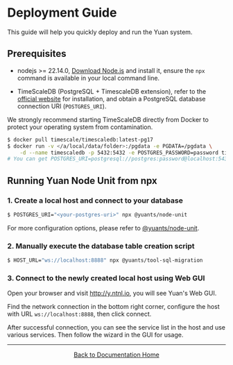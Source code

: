 # Deployment Guide

This guide will help you quickly deploy and run the Yuan system.

## Prerequisites

- nodejs >= 22.14.0, [Download Node.js](https://nodejs.org/en/download/) and install it, ensure the `npx` command is available in your local command line.

- TimeScaleDB (PostgreSQL + TimescaleDB extension), refer to the [official website](https://docs.tigerdata.com/self-hosted/latest/install/) for installation, and obtain a PostgreSQL database connection URI (`POSTGRES_URI`).

We strongly recommend starting TimeScaleDB directly from Docker to protect your operating system from contamination.

```bash
$ docker pull timescale/timescaledb:latest-pg17
$ docker run -v </a/local/data/folder>:/pgdata -e PGDATA=/pgdata \
    -d --name timescaledb -p 5432:5432 -e POSTGRES_PASSWORD=password timescale/timescaledb:latest-pg17
# You can get POSTGRES_URI=postgresql://postgres:password@localhost:5432/postgres
```

## Running Yuan Node Unit from npx

### 1. Create a local host and connect to your database

```bash
$ POSTGRES_URI="<your-postgres-uri>" npx @yuants/node-unit
```

For more configuration options, please refer to [@yuants/node-unit](./packages/@yuants-node-unit.md).

### 2. Manually execute the database table creation script

```bash
$ HOST_URL="ws://localhost:8888" npx @yuants/tool-sql-migration
```

### 3. Connect to the newly created local host using Web GUI

Open your browser and visit http://y.ntnl.io, you will see Yuan's Web GUI.

Find the network connection in the bottom right corner, configure the host with URL `ws://localhost:8888`, then click connect.

After successful connection, you can see the service list in the host and use various services. Then follow the wizard in the GUI for usage.

---

<p align="center">
  <a href="README.md">Back to Documentation Home</a>
</p>
